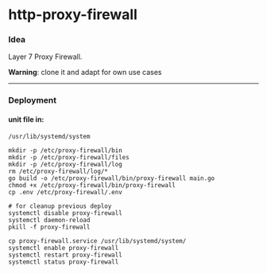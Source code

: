 # http-proxy-firewall

### Idea

Layer 7 Proxy Firewall.

**Warning**: clone it and adapt for own use cases

---

### Deployment

#### unit file in:
```
/usr/lib/systemd/system
```

```shell
mkdir -p /etc/proxy-firewall/bin
mkdir -p /etc/proxy-firewall/files
mkdir -p /etc/proxy-firewall/log
rm /etc/proxy-firewall/log/*
go build -o /etc/proxy-firewall/bin/proxy-firewall main.go
chmod +x /etc/proxy-firewall/bin/proxy-firewall
cp .env /etc/proxy-firewall/.env

# for cleanup previous deploy
systemctl disable proxy-firewall
systemctl daemon-reload
pkill -f proxy-firewall

cp proxy-firewall.service /usr/lib/systemd/system/
systemctl enable proxy-firewall
systemctl restart proxy-firewall
systemctl status proxy-firewall
```


